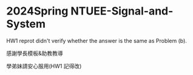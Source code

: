 # 2024Spring NTUEE-Signal-and-System


HW1 reprot didn't verify whether the answer is the same as Problem (b). 

感謝學長模板&助教教導

學弟妹請安心服用(HW1 記得改)

